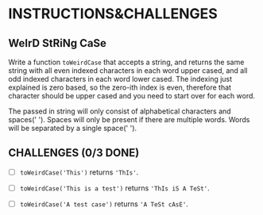 # INSTRUCTIONS&CHALLENGES

## WeIrD StRiNg CaSe

Write a function `toWeirdCase` that accepts a string, and returns the same string with all even indexed characters in each word upper cased, and all odd indexed characters in each word lower cased. The indexing just explained is zero based, so the zero-ith index is even, therefore that character should be upper cased and you need to start over for each word.

The passed in string will only consist of alphabetical characters and spaces(' '). Spaces will only be present if there are multiple words. Words will be separated by a single space(' ').

## CHALLENGES (0/3 DONE)

- [ ] `toWeirdCase('This')` returns `'ThIs'`.

- [ ] `toWeirdCase('This is a test')` returns `'ThIs iS A TeSt'`.

- [ ] `toWeirdCase('A test case')` returns `'A TeSt cAsE'`.
